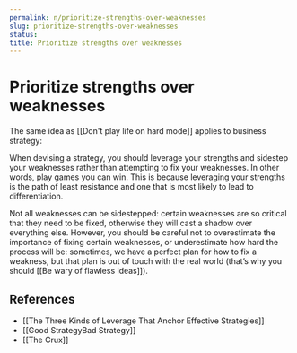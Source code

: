 ```yaml
---
permalink: n/prioritize-strengths-over-weaknesses
slug: prioritize-strengths-over-weaknesses
status: 
title: Prioritize strengths over weaknesses
---
```

# Prioritize strengths over weaknesses

The same idea as [[Don't play life on hard mode]] applies to business strategy:

When devising a strategy, you should leverage your strengths and sidestep your weaknesses rather than attempting to fix your weaknesses. In other words, play games you can win. This is because leveraging your strengths is the path of least resistance and one that is most likely to lead to differentiation.

Not all weaknesses can be sidestepped: certain weaknesses are so critical that they need to be fixed, otherwise they will cast a shadow over everything else. However, you should be careful not to overestimate the importance of fixing certain weaknesses, or underestimate how hard the process will be: sometimes, we have a perfect plan for how to fix a weakness, but that plan is out of touch with the real world (that’s why you should [[Be wary of flawless ideas]]).

## References

- [[The Three Kinds of Leverage That Anchor Effective Strategies]]
- [[Good StrategyBad Strategy]]
- [[The Crux]]
